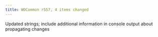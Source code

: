 ```yaml
---
title: WOCommon r557, 4 items changed
---
```


Updated strings; include additional information in console output about propagating changes
